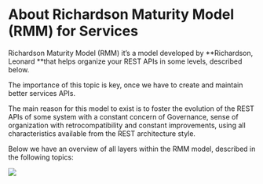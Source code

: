 # About Richardson Maturity Model \(RMM\) for Services

Richardson Maturity Model \(RMM\) it’s a model developed by **Richardson, Leonard **that helps organize your REST APIs in some levels, described below.

The importance of this topic is key, once we have to create and maintain better services APIs.

The main reason for this model to exist is to foster the evolution of the REST APIs of some system with a constant concern of Governance, sense of organization with retrocompatibility and constant improvements, using all characteristics available from the REST architecture style.

Below we have an overview of all layers within the RMM model, described in the following topics:



![](https://microservicesradar.files.wordpress.com/2017/09/rmm.png)

